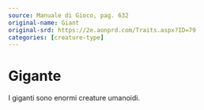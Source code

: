 ```yaml
---
source: Manuale di Gioco, pag. 632
original-name: Giant
original-srd: https://2e.aonprd.com/Traits.aspx?ID=79
categories: [creature-type]
---
```


# Gigante

I giganti sono enormi creature umanoidi.

